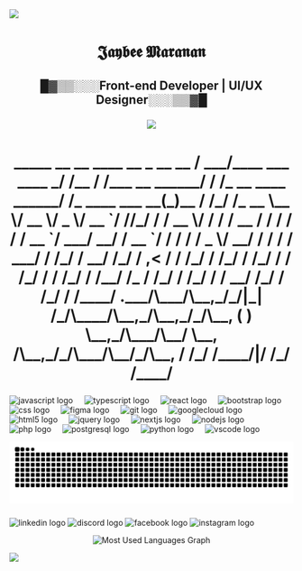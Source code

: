 <div>
  <img style="100%" src="https://capsule-render.vercel.app/api?type=waving&height=100&section=header&reversal=false&fontSize=70&fontColor=FFFFFF&fontAlign=50&fontAlignY=50&stroke=-&descSize=20&descAlign=50&descAlignY=50&color=gradient"  />
</div>

###

<h1 align="center">𝕵𝖆𝖞𝖇𝖊𝖊 𝕸𝖆𝖗𝖆𝖓𝖆𝖓</h1>

###

<h2 align="center">█▓▒▒░░░Front-end Developer | UI/UX Designer░░░▒▒▓█</h2>

###

<div align="center">
  <img height="222" src="https://www.bing.com/th/id/OGC.3a273c7eec33bb0861fcc242cb5ac04f?o=7&pid=1.7&rm=3&rurl=https%3a%2f%2fmedia.giphy.com%2fmedia%2f76SNQOjfA2XFm%2fgiphy.gif&ehk=qp8d1q1%2f%2bfgIm5eDbfdjAbQHt%2bepHjp5FDG3LhD%2bVcg%3d"  />
</div>

###

<h1 align="center">   _____                  __      __                ____                      __                 _      __  __     
  / ___/____  ___  ____ _/ /__   / /___  __  ______/ / /_  __     ____ ______/ /_   ____ ___  __(_)__  / /_/ /_  __
  \__ \/ __ \/ _ \/ __ `/ //_/  / / __ \/ / / / __  / / / / /    / __ `/ ___/ __/  / __ `/ / / / / _ \/ __/ / / / /
 ___/ / /_/ /  __/ /_/ / ,<    / / /_/ / /_/ / /_/ / / /_/ /    / /_/ / /__/ /_   / /_/ / /_/ / /  __/ /_/ / /_/ / 
/____/ .___/\___/\__,_/_/|_|  /_/\____/\__,_/\__,_/_/\__, ( )   \__,_/\___/\__/   \__, /\__,_/_/\___/\__/_/\__, /  
    /_/                                             /____/|/                        /_/                   /____/   </h1>

###

<div align="left">
  <img src="https://cdn.jsdelivr.net/gh/devicons/devicon/icons/javascript/javascript-original.svg" height="40" alt="javascript logo"  />
  <img width="12" />
  <img src="https://cdn.jsdelivr.net/gh/devicons/devicon/icons/typescript/typescript-original.svg" height="40" alt="typescript logo"  />
  <img width="12" />
  <img src="https://cdn.jsdelivr.net/gh/devicons/devicon/icons/react/react-original.svg" height="40" alt="react logo"  />
  <img width="12" />
  <img src="https://cdn.jsdelivr.net/gh/devicons/devicon/icons/bootstrap/bootstrap-original.svg" height="40" alt="bootstrap logo"  />
  <img width="12" />
  <img src="https://cdn.jsdelivr.net/gh/devicons/devicon/icons/css3/css3-original.svg" height="40" alt="css logo"  />
  <img width="12" />
  <img src="https://cdn.jsdelivr.net/gh/devicons/devicon/icons/figma/figma-original.svg" height="40" alt="figma logo"  />
  <img width="12" />
  <img src="https://cdn.jsdelivr.net/gh/devicons/devicon/icons/git/git-original.svg" height="40" alt="git logo"  />
  <img width="12" />
  <img src="https://cdn.jsdelivr.net/gh/devicons/devicon/icons/googlecloud/googlecloud-original.svg" height="40" alt="googlecloud logo"  />
  <img width="12" />
  <img src="https://cdn.jsdelivr.net/gh/devicons/devicon/icons/html5/html5-original.svg" height="40" alt="html5 logo"  />
  <img width="12" />
  <img src="https://cdn.jsdelivr.net/gh/devicons/devicon/icons/jquery/jquery-original.svg" height="40" alt="jquery logo"  />
  <img width="12" />
  <img src="https://cdn.jsdelivr.net/gh/devicons/devicon/icons/nextjs/nextjs-original.svg" height="40" alt="nextjs logo"  />
  <img width="12" />
  <img src="https://cdn.jsdelivr.net/gh/devicons/devicon/icons/nodejs/nodejs-original.svg" height="40" alt="nodejs logo"  />
  <img width="12" />
  <img src="https://cdn.jsdelivr.net/gh/devicons/devicon/icons/php/php-original.svg" height="40" alt="php logo"  />
  <img width="12" />
  <img src="https://cdn.jsdelivr.net/gh/devicons/devicon/icons/postgresql/postgresql-original.svg" height="40" alt="postgresql logo"  />
  <img width="12" />
  <img src="https://cdn.jsdelivr.net/gh/devicons/devicon/icons/python/python-original.svg" height="40" alt="python logo"  />
  <img width="12" />
  <img src="https://cdn.jsdelivr.net/gh/devicons/devicon/icons/vscode/vscode-original.svg" height="40" alt="vscode logo"  />
</div>

![GitHub Snake Light](https://raw.githubusercontent.com/BossJaybs/BossJaybs/output/snake.svg)


###

<div align="left">
  <img src="https://raw.githubusercontent.com/maurodesouza/profile-readme-generator/master/src/assets/icons/social/linkedin/default.svg" width="52" height="40" alt="linkedin logo"  />
  <img src="https://raw.githubusercontent.com/maurodesouza/profile-readme-generator/master/src/assets/icons/social/discord/default.svg" width="52" height="40" alt="discord logo"  />
  <img src="https://raw.githubusercontent.com/maurodesouza/profile-readme-generator/master/src/assets/icons/social/facebook/default.svg" width="52" height="40" alt="facebook logo"  />
  <img src="https://raw.githubusercontent.com/maurodesouza/profile-readme-generator/master/src/assets/icons/social/instagram/default.svg" width="52" height="40" alt="instagram logo"  />
</div>

<div align="center">
  
  <img 
    src="https://github-readme-stats.vercel.app/api/top-langs?username=BossJaybs&locale=en&hide_title=false&layout=compact&card_width=320&langs_count=5&theme=dracula&hide_border=false" 
    height="150" 
    alt="Most Used Languages Graph" 
  />
</div>



<div>
  <img style="100%" src="https://capsule-render.vercel.app/api?type=waving&height=100&section=footer&reversal=false&fontSize=70&fontColor=FFFFFF&fontAlign=50&fontAlignY=50&stroke=-&animation=scaleIn&descSize=20&descAlign=50&descAlignY=50&textBg=false&color=gradient"  />
</div>

###
